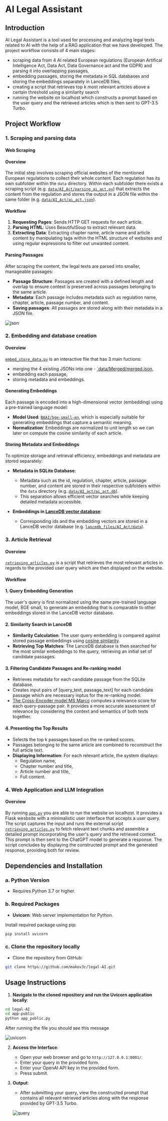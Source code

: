 
# AI Legal Assistant

## Introduction

AI Legal Assistant is a tool used for processing and analyzing legal texts related to AI with the help of a RAG application that we have developed. The project workflow consists of 4 main stages:
- scraping data from 4 AI related European regulations (European Artifical Intelligence Act, Data Act, Data Governance act and the GDPR) and parsing it into overlapping passages,
- embedding passages, storing the metadata in SQL databases and storing the embeddings separately in LanceDB files,
- creating a script that retrieves top k most relevant articles above a certain threshold using a similarity search 
- running the website on localhost which constructs a prompt based on the user query and the retrieved articles which is then sent to GPT-3.5 Turbo. 

## Project Workflow

### 1. Scraping and parsing data

#### Web Scraping
#### Overview
The initial step involves scraping official websites of the mentioned European regulations to collect their whole content. Each regulation has its own subfolder within the `data` directory. Within each subfolder there exists a scraping script (e.g. [`data/AI_Act/parsing_ai_act.py`](https://github.com/makov3c/legal-AI/blob/main/data/AI_Act/parsing_ai_act.py)) that extracts the content from the regulation and stores the output in a JSON file within the same folder (e.g. [`data/AI_Act/ai_act.json`](https://github.com/makov3c/legal-AI/blob/main/data/AI_Act/ai_act.json)). 

#### Workflow
1. **Requesting Pages**: Sends HTTP GET requests for each article.
2. **Parsing HTML**: Uses BeautifulSoup to extract relevant data.
3. **Extracting Data**: Extracting chapter name, article name and article content by manipulating tags within the HTML structure of websites and using regular expressions to filter out unwanted content. 

#### Parsing Passages
After scraping the content, the legal texts are parsed into smaller, manageable passages:

- **Passage Structure**: Passages are created with a defined length and overlap to ensure context is preserved across passages belonging to the same article.
- **Metadata**: Each passage includes metadata such as regulation name, chapter, article, passage number, and content.
- **Saving passages**: All passages are stored along with their metadata in a JSON file. 

![json](https://github.com/user-attachments/assets/ff5a7d79-cf7b-4861-86ee-62267168edc5)

### 2. Embedding and database creation
#### Overview
[`embed_store_data.py`](https://github.com/makov3c/legal-AI/blob/main/embed_store_data.py) is an interactive file that has 3 main fuctions: 
- merging the 4 existing JSONs into one -    [`data/Merged/merged.json](https://github.com/makov3c/legal-AI/blob/main/data/Merged/merged.json),
- embedding each passage,
- storing metadata and embeddings. 

#### Generating Embeddings
Each passage is encoded into a high-dimensional vector (embedding) using a pre-trained language model:

- **Model Used**: [`BAAI/bge-small-en`](https://huggingface.co/BAAI/bge-small-en), which is especially suitable for generating embeddings that capture a semantic meaning.
- **Normalization**: Embeddings are normalized to unit length so we can later on compute the cosine similarity of each article. 

#### Storing Metadata and Embeddings 
To optimize storage and retrieval efficiency, embeddings and metadata are stored separately:

- **Metadata in SQLite Database**:
  - Metadata such as the id, regulation, chapter, article, passage number, and content are stored in their respective subfolders within the `data` directory (e.g. [`data/AI_act/ai_act.db`](https://github.com/makov3c/legal-AI/blob/main/data/AI_Act/ai_act.db)).
  - This separation allows efficient vector searches while keeping detailed metadata accessible.

- **Embeddings in [LanceDB vector database](https://github.com/lancedb/lancedb)**:
  - Corresponding ids and the embedding vectors are stored in a LanceDB vector database (e.g. [`lancedb_files/AI_Act/data`](https://github.com/makov3c/legal-AI/tree/main/lancedb_files/AI_Act/embeddings.lance/data)).


### 3. Article Retrieval
#### Overview
[`retrieving_articles.py`](https://github.com/makov3c/legal-AI/blob/main/retrieving_articles.py) is a script that retrieves the most relevant articles in regards to the provided user query which are then displayed on the website.

#### Workflow

#### 1. Query Embedding Generation
The user's query is first normalized using the same pre-trained language model, BGE small, to generate an embedding that is comparable to other embeddings stored in the LanceDB vector database.

#### 2. Similarity Search in LanceDB
- **Similarity Calculation**: The user query embedding is compared against stored passage embeddings using [cosine similarity](https://en.wikipedia.org/wiki/Cosine_similarity).
- **Retrieving Top Matches**: The LanceDB database is then searched for the most similar embeddings to the query, retrieving an initial set of candidate passages. 

#### 3. Filtering Candidate Passages and Re-ranking model 
- Retrieves metadata for each candidate passage from the SQLite database.
- Creates input pairs of [query_text, passage_text] for each candidate passage which are necessary inptus for the re-ranking model. 
- [The Cross-Encoder model MS Marco](https://huggingface.co/cross-encoder/ms-marco-MiniLM-L-6-v2) computes a relevance score for each query-passage pair. It provides a more accurate assessment of relevance by considering the context and semantics of both texts together.

#### 4. Presenting the Top Results
- Selects the top k passages based on the re-ranked scores.
- Passages belonging to the same article are combined to reconstruct the full article text. 
- **Displaying Information**:
  For each relevant article, the system displays:
    - Regulation name,
    - Chapter number and title,
    - Article number and title,
    - Full content.

### 4. Web Application and LLM Integration
#### Overview
By running [`app.py`](https://github.com/makov3c/legal-AI/blob/main/app.py) you are able to run the website on localhost. It provides a Flask wesbsite with a minimalistic user interface that accepts a user query.
The script captures the input and runs the external script [`retrieving_articles.py`](https://github.com/makov3c/legal-AI/blob/main/retrieving_articles.py) to fetch relevant text chunks and assemble a detailed prompt incorporating the user's query and the retrieved context. This prompt is then sent to the ChatGPT model to generate a response. The script concludes by displaying the constructed prompt and the generated response, providing both for review.

## Dependencies and Installation

### a. Python Version
- Requires Python 3.7 or higher.

### b. Required Packages
- **Uvicorn**: Web server implementation for Python.

Install required package using pip:

```bash
pip install uvicorn 
```
### c. Clone the repository locally
- Clone the repository from GitHub:
```bash
git clone https://github.com/makov3c/legal-AI.git
```
## Usage Instructions
1. **Navigate to the cloned repository and run the Uvicorn application locally**:
  ```bash
  cd legal-AI
  cd app-public
  python app_public.py
  ```
After running the file you should see this message

![uvicorn](https://github.com/user-attachments/assets/4253e095-9779-42be-9101-f6aad1c3673b)

2. **Access the Interface**:
   - Open your web browser and go to `http://127.0.0.1:8001/`.
   - Enter your query in the provided form.
   - Enter your OpenAI API key in the provided form.
   - Press submit.

3. **Output**:
   - After submitting your query, view the constructed prompt that contains all relevant retrieved articles along with the response provided by GPT-3.5 Turbo.
   
   ![query](https://github.com/user-attachments/assets/c6610178-3ba2-4056-863b-1c9e94f17802)

